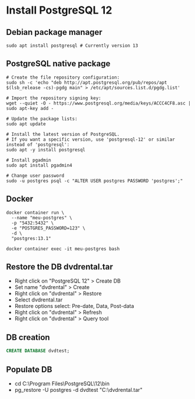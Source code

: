 # Install PostgreSQL 12

## Debian package manager

```shell
sudo apt install postgresql # Currently version 13
```

## PostgreSQL native package

```shell
# Create the file repository configuration:
sudo sh -c 'echo "deb http://apt.postgresql.org/pub/repos/apt $(lsb_release -cs)-pgdg main" > /etc/apt/sources.list.d/pgdg.list'

# Import the repository signing key:
wget --quiet -O - https://www.postgresql.org/media/keys/ACCC4CF8.asc | sudo apt-key add -

# Update the package lists:
sudo apt update

# Install the latest version of PostgreSQL.
# If you want a specific version, use 'postgresql-12' or similar instead of 'postgresql':
sudo apt -y install postgresql

# Install pgadmin
sudo apt install pgadmin4

# Change user password
sudo -u postgres psql -c "ALTER USER postgres PASSWORD 'postgres';"
```

## Docker

```shell
docker container run \
  --name "meu-postgres" \
  -p "5432:5432" \
  -e "POSTGRES_PASSWORD=123" \
  -d \
  "postgres:13.1"

docker container exec -it meu-postgres bash
```

## Restore the DB dvdrental.tar

- Right click on "PostgreSQL 12" > Create DB
- Set name "dvdrental" > Create
- Right click on "dvdrental" > Restore
- Select dvdrental.tar
- Restore options select: Pre-date, Data, Post-data
- Right click on "dvdrental" > Refresh
- Right click on "dvdrental" > Query tool

## DB creation

```sql
CREATE DATABASE dvdtest;
```

## Populate DB

- cd C:\Program Files\PostgreSQL\12\bin
- pg_restore -U postgres -d dvdtest "C:\dvdrental.tar"
